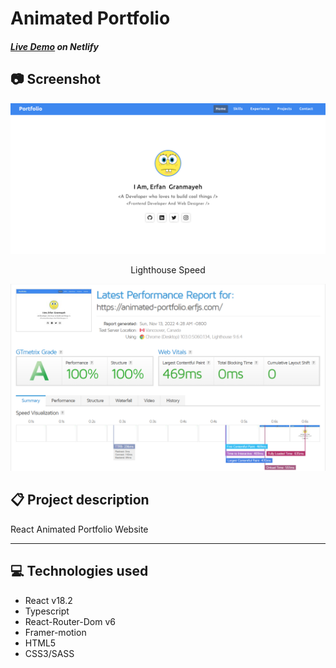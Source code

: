 # Animated Portfolio 

##### [Live Demo](https://animated-portfolio.erfjs.com) on Netlify

## 📷 Screenshot
<p align="center">
  <a src="https://animated-portfolio.erfjs.com" target="_blank"><img src="./src/assets/example.png" width="800" height="auto" /></a>
</p>

<p align="center">Lighthouse Speed</p>
<p align="center">
  <a src="https://animated-portfolio.erfjs.com" target="_blank"><img src="./src/assets/performance.png" width="800" height="auto" /></a>
</p>


## 📋 Project description
React Animated Portfolio Website 

---------
  
## 💻 Technologies used
- React v18.2
- Typescript
- React-Router-Dom v6
- Framer-motion
- HTML5
- CSS3/SASS